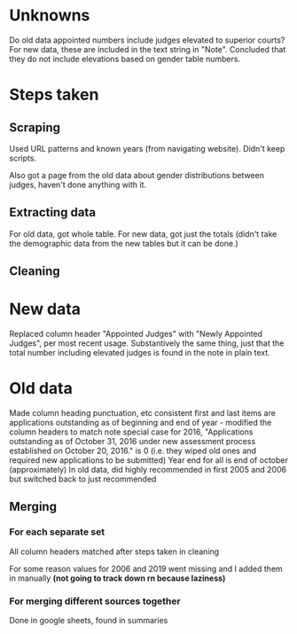 
# Unknowns
Do old data appointed numbers include judges elevated to superior courts? For new data, these are included in the text string in "Note". Concluded that they do not include elevations based on gender table numbers.

# Steps taken

## Scraping
Used URL patterns and known years (from navigating website). Didn't keep scripts.

Also got a page from the old data about gender distributions between judges, haven't done anything with it.

## Extracting data
For old data, got whole table. For new data, got just the totals (didn't take the demographic data from the new tables but it can be done.)


## Cleaning
# New data
Replaced column header "Appointed Judges" with "Newly Appointed Judges", per most recent usage. Substantively the same thing, just that the total number including elevated judges is found in the note in plain text.

# Old data
Made column heading punctuation, etc consistent
first and last items are applications outstanding as of beginning and end of year - modified the column headers to match
note special case for 2016, "Applications outstanding as of October 31, 2016 under new assessment process established on October 20, 2016." is 0 (i.e. they wiped old ones and required new applications to be submitted)
Year end for all is end of october (approximately)
In old data, did highly recommended in first 2005 and 2006 but switched back to just recommended

## Merging

### For each separate set
All column headers matched after steps taken in cleaning

For some reason values for 2006 and 2019 went missing and I added them in manually **(not going to track down rn because laziness)**

### For merging different sources together

Done in google sheets, found in summaries
